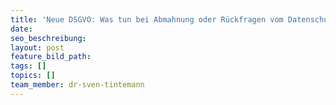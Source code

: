 ```yaml
---
title: 'Neue DSGVO: Was tun bei Abmahnung oder Rückfragen vom Datenschutzbeauftragten?'
date:
seo_beschreibung:
layout: post
feature_bild_path:
tags: []
topics: []
team_member: dr-sven-tintemann
---
```

